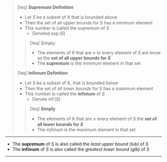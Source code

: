 >[!eq] **Supremum Definition**
>- Let $S$ be a subset of $\mathbb{R}$ that is bounded above
>- Then the set of all upper bounds for $S$ has a minimum element
>- This number is called the supremum of $S$ 
>	- Denoted $\sup(S)$
>>[!eq] Simply:
>>- The elements of $R$ that are $\geq$ to every element of $S$ are know as the **set of all upper bounds for $S$** 
>>- The **supremum** is the minimum element in that set

>[!eq] **Infimum Definition**
>- Let $S$ be a subset of $\mathbb{R}$, that is bounded below
>- Then the set of *all lower bounds* for $S$ has a maximum element
>- This number is called the **infimum** of $S$
>	- Denote $\inf(S)$
>>[!eq] **Simply**
>>- The elements of $\mathbb{R}$ that are $\leq$ every element of $S$ the **set of all lower bounds for $S$**
>>- The *infimum* is the maximum element in that set

___
- The **supremum** of $S$ is also called the *least upper bound (lub)* of $S$
- The **infimum** of $S$ is also called the *greatest lower bound (glb)* of $S$
___
